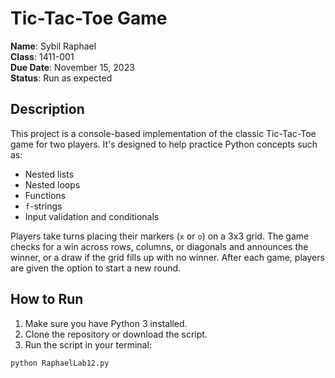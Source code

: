 # Tic-Tac-Toe Game

**Name**: Sybil Raphael  
**Class**: 1411-001  
**Due Date**: November 15, 2023  
**Status**: Run as expected  

## Description

This project is a console-based implementation of the classic Tic-Tac-Toe game for two players. It's designed to help practice Python concepts such as:

- Nested lists
- Nested loops
- Functions
- `f`-strings
- Input validation and conditionals

Players take turns placing their markers (`x` or `o`) on a 3x3 grid. The game checks for a win across rows, columns, or diagonals and announces the winner, or a draw if the grid fills up with no winner. After each game, players are given the option to start a new round.

## How to Run

1. Make sure you have Python 3 installed.
2. Clone the repository or download the script.
3. Run the script in your terminal:

```bash
python RaphaelLab12.py
